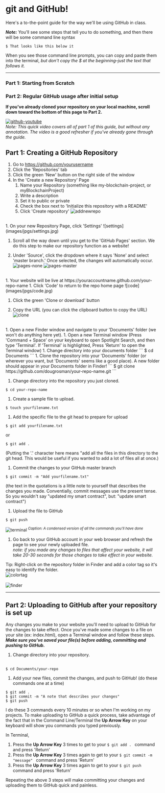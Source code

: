 # git and GitHub!

Here's a to-the-point guide for the way we'll be using GitHub in class.

**_Note:_** You'll see some steps that tell you to do something, and then there will be some command line syntax
```
$ That looks like this below it
```
When you see those command line prompts, you can copy and paste them into the terminal, _but don't copy the $ at the beginning–just the text that follows it._ <br>
___
### Part 1: Starting from Scratch
### Part 2: Regular GitHub usage after initial setup
__If you've already cloned your repository on your local machine, scroll down toward the bottom of this page to Part 2.__

<a href="https://youtu.be/on7FnkFRr8U" target="blank">![github-youtube](images/jpgs/github.jpg)</a><br>
_Note: This quick video covers all of part 1 of this guide, but without any annotation. The video is a good refresher if you've already gone through the guide._

## Part 1: Creating a GitHub Repository

1. Go to https://github.com/yourusername
1. Click the 'Repositories' tab
1. Click the green 'New' button on the right side of the window
1. In the 'Create a new Repository' Page
    1. Name your Repository (something like my-blockchain-project, or myBlockchainProject)
    1. Write a description
    1. Set it to public or private
    1. Check the box next to 'Initialize this repository with a README'
    1. Click 'Create repository'
![addnewrepo](images/jpgs/addnewrepo.jpg)
<br>
1. On your new Repository Page, click 'Settings'
![settings](images/jpgs/settings.jpg)

1. Scroll all the way down until you get to the 'GitHub Pages' section. We do this step to make our repository function as a website!

1. Under 'Source', click the dropdown where it says 'None' and select 'master branch.' Once selected, the changes will automatically occur.
![pages-none](images/jpgs/pages-none.jpg)
![pages-master](images/jpgs/pages-master.jpg)
<br>
1. Your website will be live at https://youraccountname.github.com/your-repo-name
1. Click 'Code' to return to the repo home page
![code](images/jpgs/code.jpg)

1. Click the green 'Clone or download' button

1. Copy the URL (you can click the clipboard button to copy the URL)
![clone](images/jpgs/clone.jpg)
<br>
1. Open a new Finder window and navigate to your 'Documents' folder (we won't do anything here yet).
1. Open a new Terminal window (Press 'Command + Space' on your keyboard to open Spotlight Search, and then type 'Terminal'. If 'Terminal' is highlighted, Press 'Return' to open the Terminal window)
1. Change directory into your documents folder
```
$ cd Documents
```
1. Clone the repository into your 'Documents' folder (or wherever you want, but 'Documents' seems like a good place). A new folder should appear in your Documents folder in Finder!
```
$ git clone https://github.com/dougrosman/your-repo-name.git
```

1. Change directory into the repository you just cloned.
```
$ cd your-repo-name
```

1. Create a sample file to upload.
```
$ touch yourfilename.txt
```

1. Add the specific file to the git head to prepare for upload
```
$ git add yourfilename.txt
```
or
```
$ git add .
```
(Putting the '.' character here means "add all the files in this directory to the git head. This would be useful if you wanted to add a lot of files all at once.)
1. Commit the changes to your GitHub master branch
```
$ git commit -m "Add yourfilename.txt"
```
(the text in the quotations is a little note to yourself that describes the changes you made. Conventially, commit messages use the present tense. So you wouldn't say "updated my smart contract", but: "update smart contract")
1. Upload the file to GitHub
```
$ git push
```
![terminal](images/jpgs/terminal-fixed.jpg)
_<sup>Caption: A condensed version of all the commands you'll have done</sup>_
1. Go back to your GitHub account in your web browser and refresh the page to see your newly uploaded file.<br>
    _note: if you made any changes to files that affect your website, it will take 20-30 seconds for those changes to take effect in your website._

Tip: Right-click on the repository folder in Finder and add a color tag so it's easy to identify the folder.<br>
    ![colortag](images/jpgs/colortag-sm.jpg)<br><br>
    ![finder](images/jpgs/finder.jpg)
    
    
___


## Part 2: Uploading to GitHub after your repository is set up
Any changes you make to your website you'll need to upload to GitHub for the changes to take effect. Once you've made some changes to a file on your site (ex: index.html), open a Terminal window and follow these steps. __*Make sure you've saved your file(s) before adding, committing and pushing to GitHub.*__

1. Change directory into your repository.<br><br>
```
$ cd Documents/your-repo
```
1. Add your new files, commit the changes, and push to GitHub! (do these commands one at a time)
```
$ git add .
$ git commit -m "A note that describes your changes"
$ git push
```
I do these 3 commands every 10 minutes or so when I'm working on my projects. To make uploading to GitHub a quick process, take advantage of the fact that in the Command Line/Terminal the __Up Arrow Key__ on your keyboard will show you commands you typed previously.

In Terminal,
1. Press the __Up Arrow Key__ 3 times to get to your ```$ git add . ``` command and press 'Return'
1. Press the __Up Arrow Key__ 3 times again to get to your ```$ git commit -m "message" ``` command and press 'Return'
1. Press the __Up Arrow Key__ 3 times again to get to your ```$ git push ``` command and press 'Return'

Repeating the above 3 steps will make committing your changes and uploading them to GitHub quick and painless.
